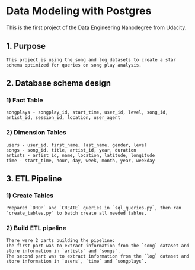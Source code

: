 # Data Modeling with Postgres
This is the first project of the Data Engineering Nanodegree from Udacity. 

## 1. Purpose
    This project is using the song and log datasets to create a star schema optimized for queries on song play analysis. 

## 2. Database schema design
### 1) Fact Table
    songplays - songplay_id, start_time, user_id, level, song_id, artist_id, session_id, location, user_agent
### 2) Dimension Tables
    users - user_id, first_name, last_name, gender, level
    songs - song_id, title, artist_id, year, duration
    artists - artist_id, name, location, latitude, longitude
    time - start_time, hour, day, week, month, year, weekday

## 3. ETL Pipeline
### 1) Create Tables
    Prepared `DROP` and `CREATE` queries in `sql_queries.py`, then ran `create_tables.py` to batch create all needed tables. 
### 2) Build ETL pipeline
    There were 2 parts building the pipeline:
    The first part was to extract information from the `song` dataset and store information in `artists` and `songs`. 
    The second part was to extract information from the `log` dataset and store information in `users`, `time` and `songplays`. 